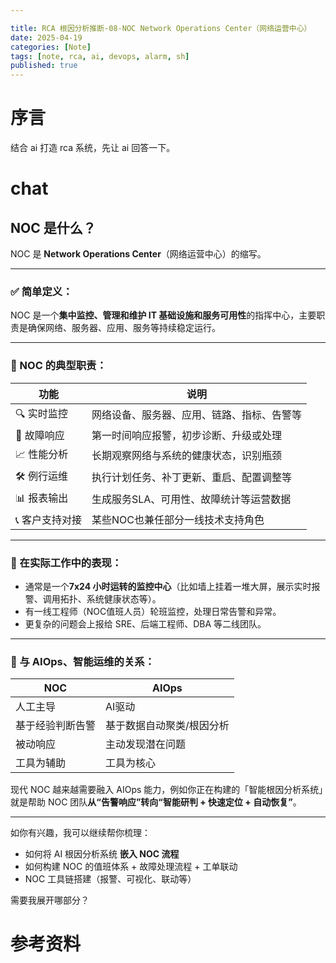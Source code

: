 ```yaml
---

title: RCA 根因分析推断-08-NOC Network Operations Center（网络运营中心）
date: 2025-04-19
categories: [Note]
tags: [note, rca, ai, devops, alarm, sh]
published: true
---
```


# 序言

结合 ai 打造 rca 系统，先让 ai 回答一下。


# chat

## NOC 是什么？

NOC 是 **Network Operations Center**（网络运营中心）的缩写。

---

### ✅ 简单定义：

NOC 是一个**集中监控、管理和维护 IT 基础设施和服务可用性**的指挥中心，主要职责是确保网络、服务器、应用、服务等持续稳定运行。

---

### 📡 NOC 的典型职责：

| 功能        | 说明                    |
| --------- | --------------------- |
| 🔍 实时监控   | 网络设备、服务器、应用、链路、指标、告警等 |
| 🚨 故障响应   | 第一时间响应报警，初步诊断、升级或处理   |
| 📈 性能分析   | 长期观察网络与系统的健康状态，识别瓶颈   |
| 🛠️ 例行运维  | 执行计划任务、补丁更新、重启、配置调整等  |
| 📊 报表输出   | 生成服务SLA、可用性、故障统计等运营数据 |
| 📞 客户支持对接 | 某些NOC也兼任部分一线技术支持角色    |

---

### 🏢 在实际工作中的表现：

* 通常是一个**7x24 小时运转的监控中心**（比如墙上挂着一堆大屏，展示实时报警、调用拓扑、系统健康状态等）。
* 有一线工程师（NOC值班人员）轮班监控，处理日常告警和异常。
* 更复杂的问题会上报给 SRE、后端工程师、DBA 等二线团队。

---

### 🤖 与 AIOps、智能运维的关系：

| NOC      | AIOps         |
| -------- | ------------- |
| 人工主导     | AI驱动          |
| 基于经验判断告警 | 基于数据自动聚类/根因分析 |
| 被动响应     | 主动发现潜在问题      |
| 工具为辅助    | 工具为核心         |

现代 NOC 越来越需要融入 AIOps 能力，例如你正在构建的「智能根因分析系统」就是帮助 NOC 团队**从“告警响应”转向“智能研判 + 快速定位 + 自动恢复”**。

---

如你有兴趣，我可以继续帮你梳理：

* 如何将 AI 根因分析系统 **嵌入 NOC 流程**
* 如何构建 NOC 的值班体系 + 故障处理流程 + 工单联动
* NOC 工具链搭建（报警、可视化、联动等）

需要我展开哪部分？




# 参考资料


